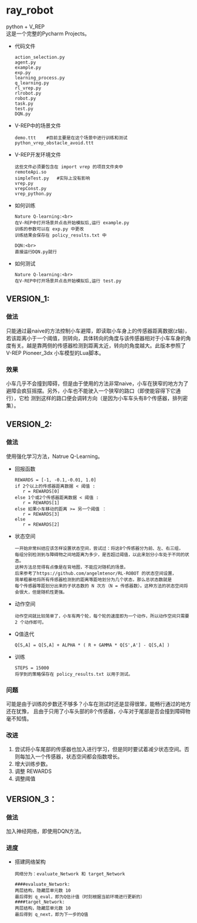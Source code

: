 # ray_robot
python + V_REP<br>
这是一个完整的Pycharm Projects。
* 代码文件
    ~~~
    action_selection.py
    agent.py
    example.py
    exp.py
    learning_process.py
    q_learning.py
    rl_vrep.py
    rlrobot.py
    robot.py
    task.py
    test.py
    DQN.py    
    ~~~
* V-REP中的场景文件
    ~~~  
    demo.ttt    #目前主要是在这个场景中进行训练和测试
    python_vrep_obstacle_avoid.ttt  
    ~~~
* V-REP开发环境文件
    ~~~
    这些文件必须要包含在 import vrep 的项目文件夹中
    remoteApi.so
    simpleTest.py   #实际上没有影响
    vrep.py
    vrepConst.py
    vrep_python.py
    ~~~
* 如何训练
    ~~~
    Nature Q-learning:<br> 
    在V-REP中打开场景并点击开始模拟后,运行 example.py
    训练的参数可以在 exp.py 中更改
    训练结果会保存在 policy_results.txt 中
    
    DQN:<br>
    直接运行DQN.py就行
    ~~~
* 如何测试
    ~~~
    Nature Q-learning:<br>
    在V-REP中打开场景并点击开始模拟后,运行 test.py
    ~~~
## VERSION_1:
### 做法
只能通过最naive的方法控制小车避障，即读取小车身上的传感器距离数据(z轴)，若该距离小于一个阈值，则转向，具体转向的角度与该传感器相对于小车车身的角度有关。越是靠两侧的传感器检测到距离太近，转向的角度越大。此版本参照了V-REP Pioneer_3dx 小车模型的Lua脚本。
### 效果
小车几乎不会撞到障碍，但是由于使用的方法非常naive，小车在狭窄的地方为了避障会疯狂摇摆。另外，小车也不能驶入一个狭窄的路口（即使能容得下它通行），它检   测到这样的路口便会调转方向（是因为小车车头有8个传感器，排列密集）。
## VERSION_2:
### 做法
使用强化学习方法，Natrue Q-Learning。
* 回报函数
    ~~~
    REWARDS = [-1, -0.1,-0.01, 1.0]
    if 2个以上的传感器距离数据 < 阈值 :
       r = REWARDS[0]
    else 1个或2个传感器距离数据 < 阈值 :
       r = REWARDS[1]
    else 如果小车移动的距离 >= 另一个阈值 ：
       r = REWARDS[3]
    else 
       r = REWARDS[2]
    ~~~
* 状态空间
    ~~~
    一开始非常纠结应该怎样设置状态空间，尝试过：将这8个传感器分为前、左、右三组，
    每组分别检测到与障碍物之间地距离为多少，是否超过阈值，以此来划分小车处于不同的状态。
    这种方法总觉得有点像是在背地图，不能应对随机的场景。
    后来参考了https://github.com/angelmtenor/RL-ROBOT 的状态空间设置，
    简单粗暴地将所有传感器检测到的距离等距地划分为几个状态，那么总状态数就是
    每个传感器等距划分出来的子状态数的 N 次方（N = 传感器数）。这种方法的状态空间将会很大，但是随机性更强。
    ~~~
* 动作空间
    ~~~
   动作空间就比较简单了，小车有两个轮，每个轮的速度即为一个动作，所以动作空间只需要 2 个动作即可。
    ~~~
* Q值迭代
    ~~~
    Q[S,A] = Q[S,A] + ALPHA * ( R + GAMMA * Q[S',A'] - Q[S,A] )
    ~~~
* 训练
    ~~~
    STEPS = 15000
    将学到的策略保存在 policy_results.txt 以用于测试。
    ~~~
### 问题
可能是由于训练的步数还不够多？小车在测试时还是显得很笨，能畅行通过的地方还在犹豫，
且由于只用了小车头部的8个传感器，小车对于尾部是否会撞到障碍物毫不知情。
   
### 改进
1. 尝试将小车尾部的传感器也加入进行学习，但是同时要试着减少状态空间。否则每加入一个传感器，状态空间都会指数增长。
2. 增大训练步数。
3. 调整 REWARDS
4. 调整阈值
   
## VERSION_3：
### 做法
加入神经网络，即使用DQN方法。
### 进度
* 搭建网络架构
    ~~~
    网络分为：evaluate_Network 和 target_Network
    
    ####evaluate_Network:
    两层结构，隐藏层单元数 10
    最后得到 q_eval，即为Q估计值（时刻根据当前环境进行更新的）
    ####target_Network:
    两层结构，隐藏层单元数 10 
    最后得到 q_next，即为下一步的Q值
    ~~~
